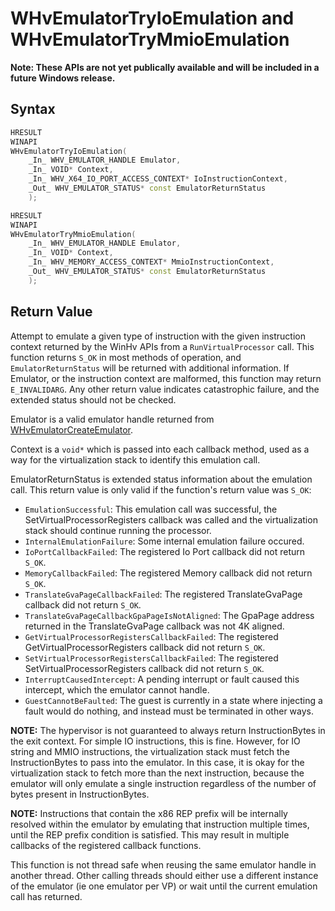 # WHvEmulatorTryIoEmulation and WHvEmulatorTryMmioEmulation
**Note: These APIs are not yet publically available and will be included in a future Windows release.**

## Syntax

```C++
HRESULT
WINAPI
WHvEmulatorTryIoEmulation(
    _In_ WHV_EMULATOR_HANDLE Emulator,
    _In_ VOID* Context,
    _In_ WHV_X64_IO_PORT_ACCESS_CONTEXT* IoInstructionContext,
    _Out_ WHV_EMULATOR_STATUS* const EmulatorReturnStatus
    );

HRESULT
WINAPI
WHvEmulatorTryMmioEmulation(
    _In_ WHV_EMULATOR_HANDLE Emulator,
    _In_ VOID* Context,
    _In_ WHV_MEMORY_ACCESS_CONTEXT* MmioInstructionContext,
    _Out_ WHV_EMULATOR_STATUS* const EmulatorReturnStatus
    );
```

## Return Value
Attempt to emulate a given type of instruction with the given instruction context
returned by the WinHv APIs from a  `RunVirtualProcessor` call. This function returns
`S_OK` in most methods of operation, and `EmulatorReturnStatus` will be returned with
additional information. If Emulator, or the instruction context are malformed, this
function may return `E_INVALIDARG`. Any other return value indicates catastrophic failure, and the extended status should not be checked.

Emulator is a valid emulator handle returned from [WHvEmulatorCreateEmulator](WHvEmulatorCreateEmulator.md).

Context is a `void*` which is passed into each callback method, used as a way
for the virtualization stack to identify this emulation call.

EmulatorReturnStatus is extended status information about the emulation call. This return value
is only valid if the function's return value was `S_OK`:
* `EmulationSuccessful`: This emulation call was successful, the SetVirtualProcessorRegisters callback was called and the virtualization stack should continue running the processor.
* `InternalEmulationFailure`: Some internal emulation failure occured.
* `IoPortCallbackFailed`: The registered Io Port callback did not return `S_OK`.
* `MemoryCallbackFailed`: The registered Memory callback did not return `S_OK`.
* `TranslateGvaPageCallbackFailed`: The registered TranslateGvaPage callback did not return `S_OK`.
* `TranslateGvaPageCallbackGpaPageIsNotAligned`: The GpaPage address returned in the TranslateGvaPage
callback was not 4K aligned.
* `GetVirtualProcessorRegistersCallbackFailed`: The registered GetVirtualProcessorRegisters callback did not return `S_OK`.
* `SetVirtualProcessorRegistersCallbackFailed`: The registered SetVirtualProcessorRegisters callback did not return `S_OK`.
* `InterruptCausedIntercept`: A pending interrupt or fault caused this intercept, which the emulator cannot handle.
* `GuestCannotBeFaulted`: The guest is currently in a state where injecting a fault would do nothing, and instead must be terminated in other ways.

**NOTE:** The hypervisor is not guaranteed to always return InstructionBytes in the exit context.
For simple IO instructions, this is fine. However, for IO string and MMIO instructions, the virtualization stack must fetch the InstructionBytes to pass into the emulator. In this case, it is okay for the virtualization stack to fetch more than the next instruction, because the emulator will only emulate a single instruction regardless of the number of bytes present in InstructionBytes.

**NOTE:** Instructions that contain the x86 REP prefix will be internally resolved within the emulator by emulating that instruction multiple times, until the REP prefix condition is satisfied.
This may result in multiple callbacks of the registered callback functions.

This function is not thread safe when reusing the same emulator handle in another thread. Other calling threads should either use a different instance of the emulator (ie one emulator per VP) or wait until the current emulation call has returned.